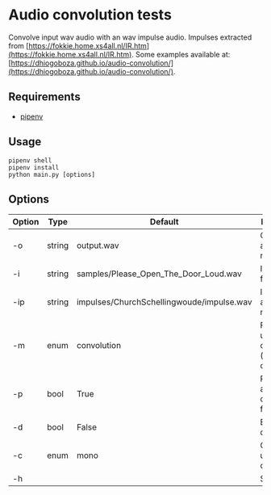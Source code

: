 # Audio convolution tests

Convolve input wav audio with an wav impulse audio. Impulses extracted from [https://fokkie.home.xs4all.nl/IR.htm](https://fokkie.home.xs4all.nl/IR.htm). Some examples available at: [https://dhiogoboza.github.io/audio-convolution/](https://dhiogoboza.github.io/audio-convolution/).

## Requirements
 - [pipenv](https://pypi.org/project/pipenv/)

## Usage
```
pipenv shell
pipenv install
python main.py [options]
```

## Options

Option | Type | Default | Description
------ | ---- | ------- | -------
-o | string | output.wav | Output audio file name
-i  | string | samples/Please_Open_The_Door_Loud.wav | Input audio file name
-ip | string | impulses/ChurchSchellingwoude/impulse.wav | Impulse audio file name
-m | enum | convolution | Function to use in convolution (fft or convolution)
-p | bool | True | Play audio after convolution finish
-d | bool | False | Enable debug logs
-c | enum | mono | Channels to use (mono or stereo)
-h |  |  | Show help
